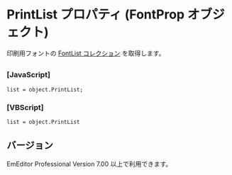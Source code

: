 # PrintList プロパティ (FontProp オブジェクト)

印刷用フォントの [FontList コレクション](../font_list/index) を取得します。

## 

### \[JavaScript\]

```
list = object.PrintList;
```

### \[VBScript\]

```
list = object.PrintList
```

## バージョン

EmEditor Professional Version 7.00 以上で利用できます。
